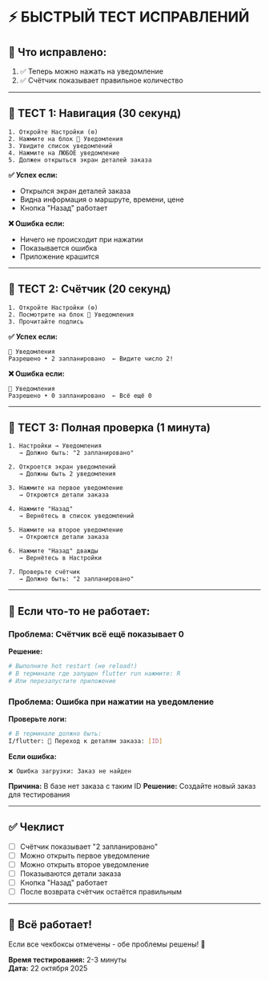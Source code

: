 # ⚡ БЫСТРЫЙ ТЕСТ ИСПРАВЛЕНИЙ

## 🎯 Что исправлено:
1. ✅ Теперь можно нажать на уведомление
2. ✅ Счётчик показывает правильное количество

---

## 📱 ТЕСТ 1: Навигация (30 секунд)

```
1. Откройте Настройки (⚙️)
2. Нажмите на блок 🔔 Уведомления
3. Увидите список уведомлений
4. Нажмите на ЛЮБОЕ уведомление
5. Должен открыться экран деталей заказа
```

**✅ Успех если:**
- Открылся экран деталей заказа
- Видна информация о маршруте, времени, цене
- Кнопка "Назад" работает

**❌ Ошибка если:**
- Ничего не происходит при нажатии
- Показывается ошибка
- Приложение крашится

---

## 📱 ТЕСТ 2: Счётчик (20 секунд)

```
1. Откройте Настройки (⚙️)
2. Посмотрите на блок 🔔 Уведомления
3. Прочитайте подпись
```

**✅ Успех если:**
```
🔔 Уведомления
Разрешено • 2 запланировано  ← Видите число 2!
```

**❌ Ошибка если:**
```
🔔 Уведомления
Разрешено • 0 запланировано  ← Всё ещё 0
```

---

## 📱 ТЕСТ 3: Полная проверка (1 минута)

```
1. Настройки → Уведомления
   → Должно быть: "2 запланировано"

2. Откроется экран уведомлений
   → Должны быть 2 уведомления

3. Нажмите на первое уведомление
   → Откроются детали заказа

4. Нажмите "Назад"
   → Вернётесь в список уведомлений

5. Нажмите на второе уведомление
   → Откроются детали заказа

6. Нажмите "Назад" дважды
   → Вернётесь в Настройки

7. Проверьте счётчик
   → Должно быть: "2 запланировано"
```

---

## 🐛 Если что-то не работает:

### Проблема: Счётчик всё ещё показывает 0

**Решение:**
```bash
# Выполните hot restart (не reload!)
# В терминале где запущен flutter run нажмите: R
# Или перезапустите приложение
```

### Проблема: Ошибка при нажатии на уведомление

**Проверьте логи:**
```bash
# В терминале должно быть:
I/flutter: 📱 Переход к деталям заказа: [ID]
```

**Если ошибка:**
```
❌ Ошибка загрузки: Заказ не найден
```

**Причина:** В базе нет заказа с таким ID
**Решение:** Создайте новый заказ для тестирования

---

## ✅ Чеклист

- [ ] Счётчик показывает "2 запланировано"
- [ ] Можно открыть первое уведомление
- [ ] Можно открыть второе уведомление
- [ ] Показываются детали заказа
- [ ] Кнопка "Назад" работает
- [ ] После возврата счётчик остаётся правильным

---

## 🎉 Всё работает!

Если все чекбоксы отмечены - обе проблемы решены! 🚀

**Время тестирования:** 2-3 минуты  
**Дата:** 22 октября 2025
